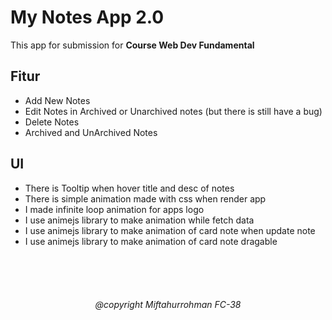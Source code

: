 # My Notes App 2.0
This app for submission for **Course Web Dev Fundamental** 

## Fitur
- Add New Notes
- Edit Notes in Archived or Unarchived notes (but there is still have a bug)
- Delete Notes
- Archived and UnArchived Notes

## UI
- There is Tooltip when hover title and desc of notes
- There is simple animation made with css when render app
- I made infinite loop animation for apps logo
- I use animejs library to make animation while fetch data
- I use animejs library to make animation of card note when update note 
- I use animejs library to make animation of card note dragable 
<br>
<br>
<br>






###### <center> @copyright Miftahurrohman FC-38</center>


